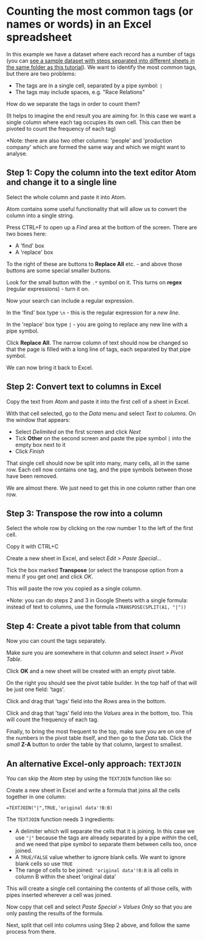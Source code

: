 # Counting the most common tags (or names or words) in an Excel spreadsheet

In this example we have a dataset where each record has a number of tags (you can [see a sample dataset with steps separated into different sheets in the same folder as this tutorial](https://github.com/paulbradshaw/dealingwithdocuments/blob/master/textanalysisexample.xlsx)). We want to identify the most common tags, but there are two problems:

* The tags are in a single cell, separated by a pipe symbol: `|`
* The tags may include spaces, e.g. "Race Relations"

How do we separate the tags in order to count them?

(It helps to imagine the end result you are aiming for. In this case we want a single column where each tag occupies its own cell. This can then be pivoted to count the frequency of each tag)

*Note: there are also two other columns: 'people' and 'production company' which are formed the same way and which we might want to analyse.

## Step 1: Copy the column into the text editor Atom and change it to a single line

Select the whole column and paste it into Atom. 

Atom contains some useful functionality that will allow us to convert the column into a single string.

Press CTRL+F to open up a *Find* area at the bottom of the screen. There are two boxes here: 

* A 'find' box
* A 'replace' box

To the right of these are buttons to **Replace All** etc. - and above those buttons are some special smaller buttons. 

Look for the small button with the `.*` symbol on it. This turns on **regex** (regular expressions) - turn it on.

Now your search can include a regular expression.

In the 'find' box type `\n` - this is the regular expression for a *new line*.

In the 'replace' box type `|` - you are going to replace any new line with a pipe symbol. 

Click **Replace All**. The narrow column of text should now be changed so that the page is filled with a long line of tags, each separated by that pipe symbol.

We can now bring it back to Excel.

## Step 2: Convert text to columns in Excel

Copy the text from Atom and paste it into the first cell of a sheet in Excel. 

With that cell selected, go to the *Data* menu and select *Text to columns*. On the window that appears:

* Select *Delimited* on the first screen and click *Next*
* Tick **Other** on the second screen and paste the pipe symbol `|` into the empty box next to it
* Click *Finish*

That single cell should now be split into many, many cells, all in the same row. Each cell now contains one tag, and the pipe symbols between those have been removed.

We are almost there. We just need to get this in one column rather than one row.

## Step 3: Transpose the row into a column

Select the whole row by clicking on the row number 1 to the left of the first cell.

Copy it with CTRL+C

Create a new sheet in Excel, and select *Edit > Paste Special...*

Tick the box marked **Transpose** (or select the transpose option from a menu if you get one) and click *OK*.

This will paste the row you copied as a single column.

*Note: you can do steps 2 and 3 in Google Sheets with a single formula: instead of text to columns, use the formula `=TRANSPOSE(SPLIT(A1, "|"))`

## Step 4: Create a pivot table from that column

Now you can count the tags separately. 

Make sure you are somewhere in that column and select *Insert > Pivot Table*. 

Click **OK** and a new sheet will be created with an empty pivot table.

On the right you should see the pivot table builder. In the top half of that will be just one field: 'tags'.

Click and drag that 'tags' field into the *Rows* area in the bottom.

Click and drag that 'tags' field into the *Values* area in the bottom, too. This will count the frequency of each tag.

Finally, to bring the most frequent to the top, make sure you are on one of the numbers in the pivot table itself, and then go to the *Data* tab. Click the *small* **Z-A** button to order the table by that column, largest to smallest.

## An alternative Excel-only approach: `TEXTJOIN`

You can skip the Atom step by using the `TEXTJOIN` function like so:

Create a new sheet in Excel and write a formula that joins all the cells together in one column:

`=TEXTJOIN("|",TRUE,'original data'!B:B)`

The `TEXTJOIN` function needs 3 ingredients:

* A delimiter which will separate the cells that it is joining. In this case we use `"|"` because the tags are already separated by a pipe *within* the cell, and we need that pipe symbol to separate them between cells too, once joined.
* A `TRUE/FALSE` value whether to ignore blank cells. We want to ignore blank cells so use `TRUE`
* The range of cells to be joined: `'original data'!B:B` is all cells in column B within the sheet 'original data'

This will create a single cell containing the contents of all those cells, with pipes inserted wherever a cell was joined.

Now copy that cell and select *Paste Special > Values Only* so that you are only pasting the results of the formula.

Next, split that cell into columns using Step 2 above, and follow the same process from there.
